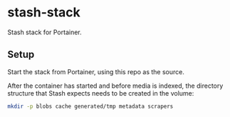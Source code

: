 # stash-stack

Stash stack for Portainer.

## Setup

Start the stack from Portainer, using this repo as the source.

After the container has started and before media is indexed, the directory structure that Stash expects needs to be created in the volume:

```bash
mkdir -p blobs cache generated/tmp metadata scrapers
```
